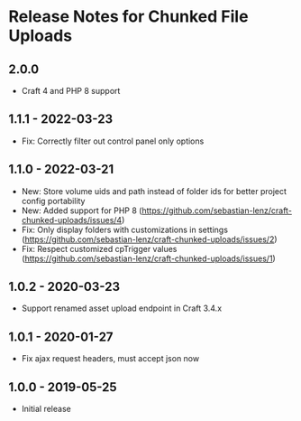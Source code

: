 # Release Notes for Chunked File Uploads

## 2.0.0
- Craft 4 and PHP 8 support

## 1.1.1 - 2022-03-23
- Fix: Correctly filter out control panel only options

## 1.1.0 - 2022-03-21
- New: Store volume uids and path instead of folder ids for better project config portability
- New: Added support for PHP 8 (https://github.com/sebastian-lenz/craft-chunked-uploads/issues/4)
- Fix: Only display folders with customizations in settings (https://github.com/sebastian-lenz/craft-chunked-uploads/issues/2)
- Fix: Respect customized cpTrigger values (https://github.com/sebastian-lenz/craft-chunked-uploads/issues/1)

## 1.0.2 - 2020-03-23
- Support renamed asset upload endpoint in Craft 3.4.x

## 1.0.1 - 2020-01-27
- Fix ajax request headers, must accept json now

## 1.0.0 - 2019-05-25
- Initial release
